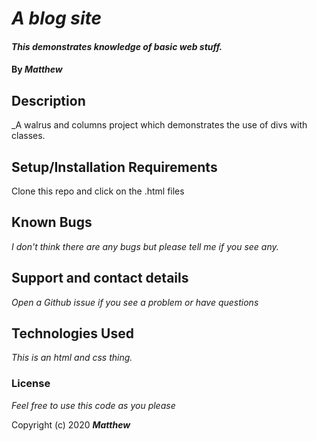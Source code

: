 # _A blog site_

#### _This demonstrates knowledge of basic web stuff._

#### By _**Matthew**_

## Description

_A walrus and columns project which demonstrates the use of divs with classes.

## Setup/Installation Requirements

Clone this repo and click on the .html files

## Known Bugs

_I don't think there are any bugs but please tell me if you see any._

## Support and contact details

_Open a Github issue if you see a problem or have questions_

## Technologies Used

_This is an html and css thing._

### License

*Feel free to use this code as you please*

Copyright (c) 2020 **_Matthew_**